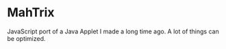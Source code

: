# MahTrix

JavaScript port of a Java Applet I made a long time ago. A lot of things can be optimized.
